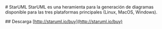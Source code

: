 # StarUML
StarUML es una heramienta para la generación de diagramas disponible para las tres plataformas principales (Linux, MacOS, Windows). 

## Descarga
[http://staruml.io/buy](http://staruml.io/buy)

